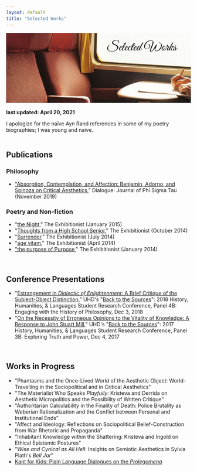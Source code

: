 ```yaml
---
layout: default
title: "Selected Works"
---
```

<div class="hero-image">
  <img src="/assets/images/hero-images/selected-works-hero-image.jpg" alt="selected works hero image"/>
</div><!-- /.hero-image -->

**last updated: April 20, 2021**

<div class="text">I apologize for the naïve Ayn Rand references in some of my poetry biographies; I was young and naive.</div><!-- /.text -->

<br>

## Publications


### Philosophy

* ["Absorption, Contemplation, and Affection: Benjamin, Adorno, and Spinoza on Critical Aesthetics](/assets/pdfs/2019-11-benjamin-adorno-spinoza.pdf)," Dialogue: Journal of Phi Sigma Tau (November 2019)


### Poetry and Non-fiction

* "[the Night](https://thexzbt.files.wordpress.com/2013/02/2015-1.pdf)," The Exhibitionist (January 2015)
* "[Thoughts from a High School Senior](https://thexzbt.files.wordpress.com/2014/10/2014-4.pdf)," The Exhibitionist (October 2014)
* "[Surrender](https://thexzbt.files.wordpress.com/2013/02/2014-3.pdf)," The Exhibitionist (July 2014)
* "[age vitam](https://thexzbt.files.wordpress.com/2013/02/2014-2.pdf)," The Exhibitionist (April 2014)
* ["the purpose of Purpose](https://thexzbt.files.wordpress.com/2013/02/2014-1.pdf)," The Exhibitionist (January 2014)

<br>


## Conference Presentations

* "[Estrangement in *Dialectic of Enlightenment*: A Brief Critique of the Subject-Object Distinction](/assets/pdfs/2018-12-03-estrangement.pdf)," UHD's "[Back to the Sources](https://www.uhd.edu/academics/humanities/about/departments/hhl/Documents/2018-HHL-Student-Resaerch-Conference-PROGRAM.pdf)": 2018 History, Humanities, & Languages Student Research Conference, Panel 4B: Engaging with the History of Philosophy, Dec 3, 2018
* "[On the Necessity of Erroneous Opinions to the Vitality of Knowledge: A Response to John Stuart Mill](/assets/pdfs/2017-12-04-erroneous-opinions.pdf)," UHD's "[Back to the Sources](/assets/pdfs/2017-12-04-conference-program.pdf)": 2017 History, Humanities, & Languages Student Research Conference, Panel 3B: Exploring Truth and Power, Dec 4, 2017

<br>


## Works in Progress

* "Phantasms and the Once-Lived World of the Aesthetic Object: World-Travelling in the Sociopolitical and in Critical Aesthetics"
* "The Materialist Who Speaks *Playfully*: Kristeva and Derrida on Aesthetic Micropolitics and the Possibility of Written Critique"
* "Authoritarian Calculability in the Finality of Death: Police Brutality as Weberian Rationalization and the Conflict between Personal and Institutional Ends"
* "Affect and Ideology: Reflections on Sociopolitical Belief-Construction from War Rhetoric and Propaganda"
* "Inhabitant Knowledge within the Shattering: Kristeva and Ingold on Ethical Epistemic Postures"
* "*Wise and Cynical as All Hell*: Insights on Semiotic Aesthetics in Sylvia Plath's *Bell Jar*"
* <u>Kant for Kids: Plain Language Dialogues on the <i>Prolegomena</i></u>
